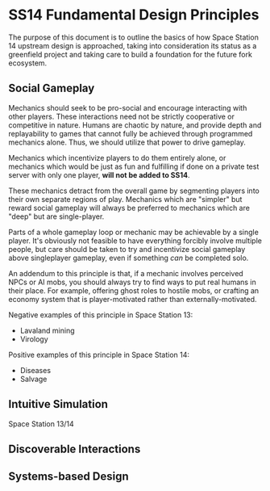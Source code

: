 # SS14 Fundamental Design Principles

The purpose of this document is to outline the basics of how Space Station 14 upstream design is approached, taking into consideration its status as a greenfield project and taking care to build a foundation for the future fork ecosystem.

## Social Gameplay

Mechanics should seek to be pro-social and encourage interacting with other players. These interactions need not be strictly cooperative or competitive in nature. Humans are chaotic by nature, and provide depth and replayability to games that cannot fully be achieved through programmed mechanics alone. Thus, we should utilize that power to drive gameplay.

Mechanics which incentivize players to do them entirely alone, or mechanics which would be just as fun and fulfilling if done on a private test server with only one player, **will not be added to SS14**.

These mechanics detract from the overall game by segmenting players into their own separate regions of play. Mechanics which are "simpler" but reward social gameplay will always be preferred to mechanics which are "deep" but are single-player.

Parts of a whole gameplay loop or mechanic may be achievable by a single player. It's obviously not feasible to have everything forcibly involve multiple people, but care should be taken to try and incentivize social gameplay above singleplayer gameplay, even if something *can* be completed solo.

An addendum to this principle is that, if a mechanic involves perceived NPCs or AI mobs, you should always try to find ways to put real humans in their place. For example, offering ghost roles to hostile mobs, or crafting an economy system that is player-motivated rather than externally-motivated.

Negative examples of this principle in Space Station 13:
- Lavaland mining
- Virology

Positive examples of this principle in Space Station 14:
- Diseases
- Salvage

## Intuitive Simulation

Space Station 13/14

## Discoverable Interactions

## Systems-based Design
